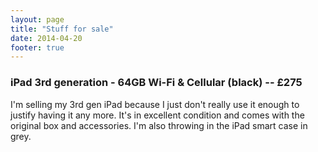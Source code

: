 ```yaml
---
layout: page
title: "Stuff for sale"
date: 2014-04-20
footer: true
---
```


### iPad 3rd generation - 64GB Wi-Fi & Cellular (black) -- £275

I'm selling my 3rd gen iPad because I just don't really use it enough to justify having it any more. It's in excellent condition and comes with the original box and accessories. I'm also throwing in the iPad smart case in grey.
